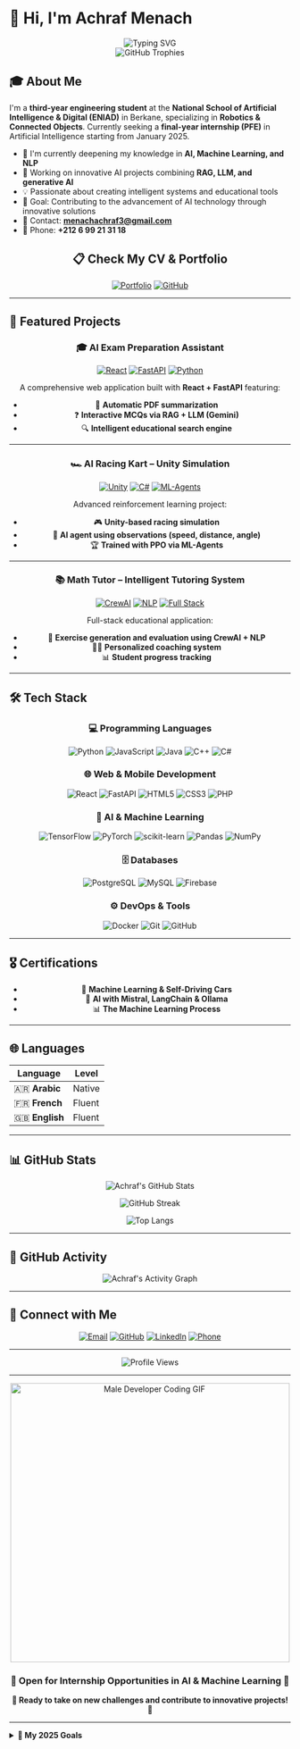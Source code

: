 # 👋 Hi, I'm Achraf Menach

<div align="center">
  <img src="https://readme-typing-svg.herokuapp.com?font=Fira+Code&pause=1000&color=36BCF7&center=true&vCenter=true&width=600&lines=AI+Engineering+Student;Robotics+%26+Connected+Objects;Python+%7C+FastAPI+%7C+React+Developer;Machine+Learning+Enthusiast" alt="Typing SVG" />
</div>

<div align="center">
  <img src="https://github-profile-trophy.vercel.app/?username=AchrafMenach&theme=radical&no-frame=false&no-bg=false&margin-w=4" alt="GitHub Trophies" />
</div>

## 🎓 About Me

I'm a **third-year engineering student** at the **National School of Artificial Intelligence & Digital (ENIAD)** in Berkane, specializing in **Robotics & Connected Objects**. Currently seeking a **final-year internship (PFE)** in Artificial Intelligence starting from January 2025.

- 🌱 I'm currently deepening my knowledge in **AI, Machine Learning, and NLP**
- 🔭 Working on innovative AI projects combining **RAG, LLM, and generative AI**
- 💡 Passionate about creating intelligent systems and educational tools
- 🎯 Goal: Contributing to the advancement of AI technology through innovative solutions
- 📧 Contact: **menachachraf3@gmail.com**
- 📱 Phone: **+212 6 99 21 31 18**

<div align="center">
  
## 📋 Check My CV & Portfolio

[![Portfolio](https://img.shields.io/badge/🌟_Portfolio-Discover-4ECDC4?style=for-the-badge&logo=internetexplorer&logoColor=white)](https://achrafmenach.github.io/portfolio)
[![GitHub](https://img.shields.io/badge/📂_Projects-Explore-181717?style=for-the-badge&logo=github&logoColor=white)](https://github.com/AchrafMenach?tab=repositories)

</div>

---

## 💼 Featured Projects

<div align="center">

### 🎓 AI Exam Preparation Assistant
[![React](https://img.shields.io/badge/React-20232A?style=flat&logo=react&logoColor=61DAFB)]()
[![FastAPI](https://img.shields.io/badge/FastAPI-005571?style=flat&logo=fastapi)]()
[![Python](https://img.shields.io/badge/Python-3776AB?style=flat&logo=python&logoColor=white)]()

A comprehensive web application built with **React + FastAPI** featuring:
- 📄 **Automatic PDF summarization**
- ❓ **Interactive MCQs via RAG + LLM (Gemini)**
- 🔍 **Intelligent educational search engine**

---

### 🏎️ AI Racing Kart – Unity Simulation
[![Unity](https://img.shields.io/badge/Unity-100000?style=flat&logo=unity&logoColor=white)]()
[![C#](https://img.shields.io/badge/C%23-239120?style=flat&logo=c-sharp&logoColor=white)]()
[![ML-Agents](https://img.shields.io/badge/ML--Agents-FF6F00?style=flat&logo=tensorflow&logoColor=white)]()

Advanced reinforcement learning project:
- 🎮 **Unity-based racing simulation**
- 🤖 **AI agent using observations (speed, distance, angle)**
- 🏆 **Trained with PPO via ML-Agents**

---

### 📚 Math Tutor – Intelligent Tutoring System
[![CrewAI](https://img.shields.io/badge/CrewAI-FF4B4B?style=flat&logo=ai&logoColor=white)]()
[![NLP](https://img.shields.io/badge/NLP-25D366?style=flat&logo=nlp&logoColor=white)]()
[![Full Stack](https://img.shields.io/badge/Full_Stack-4285F4?style=flat&logo=google&logoColor=white)]()

Full-stack educational application:
- 🧮 **Exercise generation and evaluation using CrewAI + NLP**
- 👨‍🏫 **Personalized coaching system**
- 📊 **Student progress tracking**

</div>

---

## 🛠️ Tech Stack

<div align="center">

### 💻 Programming Languages
![Python](https://img.shields.io/badge/Python-3776AB?style=for-the-badge&logo=python&logoColor=white)
![JavaScript](https://img.shields.io/badge/JavaScript-F7DF1E?style=for-the-badge&logo=javascript&logoColor=black)
![Java](https://img.shields.io/badge/Java-ED8B00?style=for-the-badge&logo=openjdk&logoColor=white)
![C++](https://img.shields.io/badge/C++-00599C?style=for-the-badge&logo=c%2B%2B&logoColor=white)
![C#](https://img.shields.io/badge/C%23-239120?style=for-the-badge&logo=c-sharp&logoColor=white)

### 🌐 Web & Mobile Development
![React](https://img.shields.io/badge/React-20232A?style=for-the-badge&logo=react&logoColor=61DAFB)
![FastAPI](https://img.shields.io/badge/FastAPI-005571?style=for-the-badge&logo=fastapi)
![HTML5](https://img.shields.io/badge/HTML5-E34F26?style=for-the-badge&logo=html5&logoColor=white)
![CSS3](https://img.shields.io/badge/CSS3-1572B6?style=for-the-badge&logo=css3&logoColor=white)
![PHP](https://img.shields.io/badge/PHP-777BB4?style=for-the-badge&logo=php&logoColor=white)

### 🤖 AI & Machine Learning
![TensorFlow](https://img.shields.io/badge/TensorFlow-FF6F00?style=for-the-badge&logo=tensorflow&logoColor=white)
![PyTorch](https://img.shields.io/badge/PyTorch-EE4C2C?style=for-the-badge&logo=pytorch&logoColor=white)
![scikit-learn](https://img.shields.io/badge/scikit--learn-F7931E?style=for-the-badge&logo=scikit-learn&logoColor=white)
![Pandas](https://img.shields.io/badge/Pandas-150458?style=for-the-badge&logo=pandas&logoColor=white)
![NumPy](https://img.shields.io/badge/NumPy-013243?style=for-the-badge&logo=numpy&logoColor=white)

### 🗄️ Databases
![PostgreSQL](https://img.shields.io/badge/PostgreSQL-316192?style=for-the-badge&logo=postgresql&logoColor=white)
![MySQL](https://img.shields.io/badge/MySQL-005C84?style=for-the-badge&logo=mysql&logoColor=white)
![Firebase](https://img.shields.io/badge/Firebase-039BE5?style=for-the-badge&logo=Firebase&logoColor=white)

### ⚙️ DevOps & Tools
![Docker](https://img.shields.io/badge/Docker-2496ED?style=for-the-badge&logo=docker&logoColor=white)
![Git](https://img.shields.io/badge/Git-F05032?style=for-the-badge&logo=git&logoColor=white)
![GitHub](https://img.shields.io/badge/GitHub-100000?style=for-the-badge&logo=github&logoColor=white)

</div>

---

## 🎖️ Certifications

<div align="center">
  
- 🚗 **Machine Learning & Self-Driving Cars**
- 🤖 **AI with Mistral, LangChain & Ollama**  
- 📊 **The Machine Learning Process**

</div>

---

## 🌐 Languages

<div align="center">

| Language | Level |
|----------|--------|
| 🇦🇷 **Arabic** | Native |
| 🇫🇷 **French** | Fluent |
| 🇬🇧 **English** | Fluent |

</div>

---

## 📊 GitHub Stats

<div align="center">
  
![Achraf's GitHub Stats](https://github-readme-stats.vercel.app/api?username=AchrafMenach&show_icons=true&theme=radical&count_private=true&hide_border=true)

![GitHub Streak](https://github-readme-streak-stats.herokuapp.com/?user=AchrafMenach&theme=radical&hide_border=true)

![Top Langs](https://github-readme-stats.vercel.app/api/top-langs/?username=AchrafMenach&layout=compact&theme=radical&hide_border=true&langs_count=10)

</div>

---

## 🌟 GitHub Activity

<div align="center">
  
![Achraf's Activity Graph](https://github-readme-activity-graph.vercel.app/graph?username=AchrafMenach&theme=redical&hide_border=true)

</div>

---

## 📱 Connect with Me

<div align="center">

[![Email](https://img.shields.io/badge/📧_Email-menachachraf3@gmail.com-D14836?style=for-the-badge&logo=gmail&logoColor=white)](mailto:menachachraf3@gmail.com)
[![GitHub](https://img.shields.io/badge/🐙_GitHub-AchrafMenach-100000?style=for-the-badge&logo=github&logoColor=white)](https://github.com/AchrafMenach)
[![LinkedIn](https://img.shields.io/badge/💼_LinkedIn-Achraf_Menach-0077B5?style=for-the-badge&logo=linkedin&logoColor=white)](https://linkedin.com/in/achrafmenach)
[![Phone](https://img.shields.io/badge/📞_Phone-+212_6_99_21_31_18-25D366?style=for-the-badge&logo=whatsapp&logoColor=white)](tel:+212699213118)

</div>

---

<div align="center">
  
![Profile Views](https://komarev.com/ghpvc/?username=AchrafMenach&color=blueviolet&style=for-the-badge&label=Profile+Views)

</div>

---

<div align="center">
  
<img src="https://media.giphy.com/media/qgQUggAC3Pfv687qPC/giphy.gif" width="500" alt="Male Developer Coding GIF">

### 💼 **Open for Internship Opportunities in AI & Machine Learning** 💼

**🚀 Ready to take on new challenges and contribute to innovative projects! 🚀**

</div>

---

<details>
  <summary><b>🎯 My 2025 Goals</b></summary>
  
  - 🎓 Land an excellent AI internship (PFE)
  - 🚀 Contribute to open-source projects
  - 📚 Deepen my knowledge in Deep Learning
  - 🌟 Develop innovative AI solutions
  - 💡 Participate in hackathons and competitions
  
</details>
